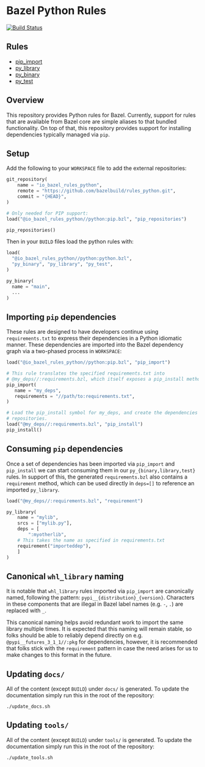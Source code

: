 # Bazel Python Rules

[![Build Status](http://ci.bazel.io/buildStatus/icon?job=rules_python)](http://ci.bazel.io/job/rules_python)

## Rules

* [pip_import](docs/python/pip.md#pip_import)
* [py_library](docs/python/python.md#py_library)
* [py_binary](docs/python/python.md#py_binary)
* [py_test](docs/python/python.md#py_test)

## Overview

This repository provides Python rules for Bazel.  Currently, support for
rules that are available from Bazel core are simple aliases to that bundled
functionality.  On top of that, this repository provides support for installing
dependencies typically managed via `pip`.

## Setup

Add the following to your `WORKSPACE` file to add the external repositories:

```python
git_repository(
    name = "io_bazel_rules_python",
    remote = "https://github.com/bazelbuild/rules_python.git",
    commit = "{HEAD}",
)

# Only needed for PIP support:
load("@io_bazel_rules_python//python:pip.bzl", "pip_repositories")

pip_repositories()
```

Then in your `BUILD` files load the python rules with:

``` python
load(
  "@io_bazel_rules_python//python:python.bzl",
  "py_binary", "py_library", "py_test",
)

py_binary(
  name = "main",
  ...
)
```

## Importing `pip` dependencies

These rules are designed to have developers continue using `requirements.txt`
to express their dependencies in a Python idiomatic manner.  These dependencies
are imported into the Bazel dependency graph via a two-phased process in
`WORKSPACE`:

```python
load("@io_bazel_rules_python//python:pip.bzl", "pip_import")

# This rule translates the specified requirements.txt into
# @my_deps//:requirements.bzl, which itself exposes a pip_install method.
pip_import(
   name = "my_deps",
   requirements = "//path/to:requirements.txt",
)

# Load the pip_install symbol for my_deps, and create the dependencies'
# repositories.
load("@my_deps//:requirements.bzl", "pip_install")
pip_install()
```

## Consuming `pip` dependencies

Once a set of dependencies has been imported via `pip_import` and `pip_install`
we can start consuming them in our `py_{binary,library,test}` rules.  In support
of this, the generated `requirements.bzl` also contains a `requirement` method,
which can be used directly in `deps=[]` to reference an imported `py_library`.

```python
load("@my_deps//:requirements.bzl", "requirement")

py_library(
    name = "mylib",
    srcs = ["mylib.py"],
    deps = [
        ":myotherlib",
	# This takes the name as specified in requirements.txt
	requirement("importeddep"),
    ]
)
```

## Canonical `whl_library` naming

It is notable that `whl_library` rules imported via `pip_import` are canonically
named, following the pattern: `pypi__{distribution}_{version}`.  Characters in
these components that are illegal in Bazel label names (e.g. `-`, `.`) are
replaced with `_`.

This canonical naming helps avoid redundant work to import the same library
multiple times.  It is expected that this naming will remain stable, so folks
should be able to reliably depend directly on e.g. `@pypi__futures_3_1_1//:pkg`
for dependencies, however, it is recommended that folks stick with the
`requirement` pattern in case the need arises for us to make changes to this
format in the future.

## Updating `docs/`

All of the content (except `BUILD`) under `docs/` is generated.  To update the
documentation simply run this in the root of the repository:
```shell
./update_docs.sh
```

## Updating `tools/`

All of the content (except `BUILD`) under `tools/` is generated.  To update the
documentation simply run this in the root of the repository:
```shell
./update_tools.sh
```
